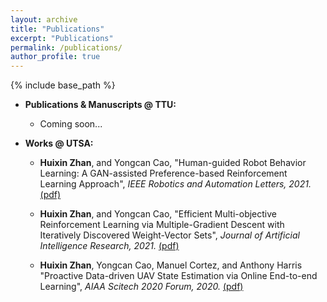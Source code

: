 ```yaml
---
layout: archive
title: "Publications"
excerpt: "Publications"
permalink: /publications/
author_profile: true
---
```

{% include base_path %}


* <b>Publications & Manuscripts @ TTU:</b>
  * Coming soon...

* <b>Works @ UTSA:</b>
  
  * <b>Huixin Zhan</b>, and Yongcan Cao, "Human-guided Robot Behavior Learning: A GAN-assisted Preference-based Reinforcement Learning Approach", <i> IEEE Robotics and Automation Letters, 2021.</i> [(pdf)](https://arxiv.org/abs/2010.07467)

  * <b>Huixin Zhan</b>, and Yongcan Cao, "Efficient Multi-objective Reinforcement Learning via Multiple-Gradient Descent with Iteratively Discovered Weight-Vector Sets", <i>Journal of Artificial Intelligence Research, 2021.</i> [(pdf)](https://www.jair.org/index.php/jair/article/view/12270/26648)

  * <b>Huixin Zhan</b>, Yongcan Cao, Manuel Cortez, and Anthony Harris "Proactive Data-driven UAV State Estimation via Online End-to-end Learning", <i>AIAA Scitech 2020 Forum, 2020.</i> [(pdf)](https://arc.aiaa.org/doi/abs/10.2514/6.2020-1090)
